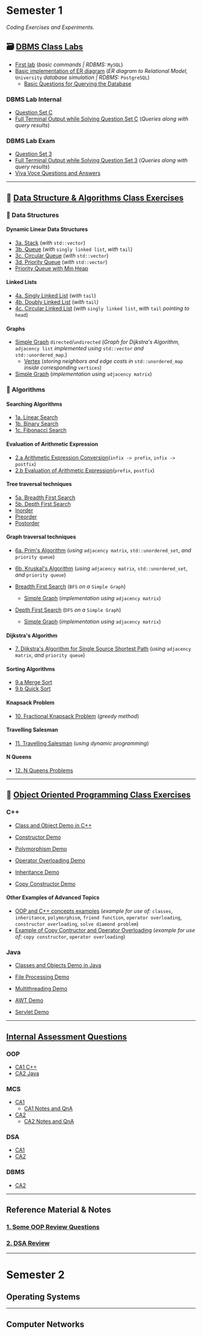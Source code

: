 # Semester 1

_Coding Exercises and Experiments._

## 🗃️ [DBMS Class Labs](https://github.com/aniruddhapaik/university-code/tree/main/DBMS%20Class%20Labs)

- [First lab](https://github.com/aniruddhapaik/university-code/blob/main/DBMS%20Class%20Labs/mysql%20First%20Lab%20Basic%20Commands.sql) (_basic commands | RDBMS:_ `MySQL`)
- [Basic implementation of ER diagram](https://github.com/aniruddhapaik/university-code/blob/main/DBMS%20Class%20Labs/postgresql%20basic%20commands.sql) (_ER diagram to Relational Model,_ `University` _database simulation | RDBMS:_ `PostgreSQL`)
  - [Basic Questions for Querying the Database](https://github.com/aniruddhapaik/university-code/blob/main/DBMS%20Class%20Labs/dbmsquestions.md)

### DBMS Lab Internal

- [Question Set C](https://github.com/aniruddhapaik/university-code/blob/main/DBMS%20Class%20Labs/DBMS%20Lab%20Internal/QuestionsSetC.md)
- [Full Terminal Output while Solving Question Set C](https://github.com/aniruddhapaik/university-code/blob/main/DBMS%20Class%20Labs/DBMS%20Lab%20Internal/DBMSinternalterminaloutput.sql) (_Queries along with query results_)

### DBMS Lab Exam

- [Question Set 3](https://github.com/aniruddhapaik/university-code/blob/main/DBMS%20Class%20Labs/DBMS%20Exam/QuestionSet3.md)
- [Full Terminal Output while Solving Question Set 3](https://github.com/aniruddhapaik/university-code/blob/main/DBMS%20Class%20Labs/DBMS%20Exam/terminaloutputfull.sql) (_Queries along with query results_)
- [Viva Voce Questions and Answers](https://github.com/aniruddhapaik/university-code/blob/main/DBMS%20Class%20Labs/Markdown%20Files/AnswerAndDetailedExplanationtoVivaVoceQuestionofExam.md)

---

## 📐 [Data Structure & Algorithms Class Exercises](https://github.com/aniruddhapaik/university-code/tree/main/DSA%20Class%20Exercises)

### 💾 Data Structures

#### Dynamic Linear Data Structures

- [3a. Stack](https://github.com/aniruddhapaik/university-code/blob/main/DSA%20Class%20Exercises/Data%20Structures/Implementations%20of%20Stack/stackwithdynamicarray.cpp) (_with_ `std::vector`)
- [3b. Queue](https://github.com/aniruddhapaik/university-code/blob/main/DSA%20Class%20Exercises/Data%20Structures/Different%20Types%20of%20Queues/queuewithlist.cpp) (_with_ `singly linked list`, _with_ `tail`)
- [3c. Circular Queue](https://github.com/aniruddhapaik/university-code/blob/main/DSA%20Class%20Exercises/Data%20Structures/Different%20Types%20of%20Queues/Circular%20Queue/circularqueuewitharray.cpp) (_with_ `std::vector`)
- [3d. Priority Queue](https://github.com/aniruddhapaik/university-code/blob/main/DSA%20Class%20Exercises/Data%20Structures/Different%20Types%20of%20Queues/Priority%20Queue/priorityqueuewitharray.cpp) (_with_ `std::vector`)
- [Priority Queue with Min Heap](https://github.com/aniruddhapaik/university-code/tree/main/DSA%20Class%20Exercises/Data%20Structures/Different%20Types%20of%20Queues/Priority%20Queue%20-%20Min%20Heap)

#### Linked Lists

- [4a. Singly Linked List](https://github.com/aniruddhapaik/university-code/blob/main/DSA%20Class%20Exercises/Data%20Structures/Linked%20Lists/Singly%20Linked%20List/singlylinkedlist.cpp) (_with_ `tail`)
- [4b. Doubly Linked List](https://github.com/aniruddhapaik/university-code/blob/main/DSA%20Class%20Exercises/Data%20Structures/Linked%20Lists/Doubly%20Linked%20List/doublylinkedlist.cpp) (_with_ `tail`)
- [4c. Circular Linked List](https://github.com/aniruddhapaik/university-code/blob/main/DSA%20Class%20Exercises/Data%20Structures/Linked%20Lists/Circular%20Linked%20List/circularlinkedlist.cpp) (_with_ `singly linked list`, _with_ `tail` _pointing to_ `head`)

#### Graphs

- [Simple Graph](https://github.com/aniruddhapaik/university-code/tree/main/DSA%20Class%20Exercises/Data%20Structures/Graphs/Graph%20for%20Dijkstra's%20Algorithm) `directed`/`undirected` (_Graph for Dijkstra's Algorithm,_ `adjacency list` _implemented using_ `std::vector` _and_ `std::unordered_map`.)
  - [Vertex](https://github.com/aniruddhapaik/university-code/tree/main/DSA%20Class%20Exercises/Data%20Structures/Graphs/Graph%20for%20Dijkstra's%20Algorithm) (_storing neighbors and edge costs in_ `std::unordered_map` _inside corresponding_ `vertices`)
- [Simple Graph](https://github.com/aniruddhapaik/university-code/tree/main/DSA%20Class%20Exercises/Data%20Structures/Graphs/Simple%20Graph%20for%20DFS%20and%20BFS) (_implementation using_ `adjacency matrix`)

### 📑 Algorithms

#### Searching Algorithms

- [1a. Linear Search](https://github.com/aniruddhapaik/university-code/blob/main/DSA%20Class%20Exercises/Algorithms/linearsearch.cpp)
- [1b. Binary Search](https://github.com/aniruddhapaik/university-code/blob/main/DSA%20Class%20Exercises/Algorithms/binarysearch.cpp)
- [1c. Fibonacci Search](https://github.com/aniruddhapaik/university-code/blob/main/DSA%20Class%20Exercises/Algorithms/fibonaccisearch.cpp)

#### Evaluation of Arithmetic Expression

- [2.a Arithmetic Expression Conversion](https://github.com/aniruddhapaik/university-code/tree/main/DSA%20Class%20Exercises/Algorithms/Arithmetic%20Expression%20Conversion)(`infix -> prefix`, `infix -> postfix`)
- [2.b Evaluation of Arithmetic Expression](https://github.com/aniruddhapaik/university-code/tree/main/DSA%20Class%20Exercises/Algorithms/Arithmetic%20Expression%20Evaluation)(`prefix`, `postfix`)

#### Tree traversal techniques

- [5a. Breadth First Search](https://github.com/aniruddhapaik/university-code/blob/main/DSA%20Class%20Exercises/Algorithms/Tree%20Traversal%20Techniques/treetraversaltechniques.cpp)
- [5b. Depth First Search](https://github.com/aniruddhapaik/university-code/blob/main/DSA%20Class%20Exercises/Algorithms/Tree%20Traversal%20Techniques/treetraversaltechniques.cpp)
- [Inorder](https://github.com/aniruddhapaik/university-code/blob/main/DSA%20Class%20Exercises/Algorithms/Tree%20Traversal%20Techniques/treetraversaltechniques.cpp)
- [Preorder](https://github.com/aniruddhapaik/university-code/blob/main/DSA%20Class%20Exercises/Algorithms/Tree%20Traversal%20Techniques/treetraversaltechniques.cpp)
- [Postorder](https://github.com/aniruddhapaik/university-code/blob/main/DSA%20Class%20Exercises/Algorithms/Tree%20Traversal%20Techniques/treetraversaltechniques.cpp)

#### Graph traversal techniques

- [6a. Prim's Algorithm](https://github.com/aniruddhapaik/university-code/blob/main/DSA%20Class%20Exercises/Algorithms/Prim%20Algorithm/New%20Prim's%20Correct%20Version/primalgocorrect.cpp) (_using_ `adjacency matrix`_,_ `std::unordered_set`, _and_ `priority queue`)
- [6b. Kruskal's Algorithm](https://github.com/aniruddhapaik/university-code/blob/main/DSA%20Class%20Exercises/Algorithms/practice/krus.cpp) (_using_ `adjacency matrix`_,_ `std::unordered_set`, _and_ `priority queue`)

- [Breadth First Search](https://github.com/aniruddhapaik/university-code/blob/main/DSA%20Class%20Exercises/Algorithms/Graph%20Traversal%20Algorithms%20New%20Trial/breadthfirstsearch.cpp) (`BFS` _on a_ `Simple Graph`)
  - [Simple Graph](https://github.com/aniruddhapaik/university-code/tree/main/DSA%20Class%20Exercises/Data%20Structures/Graphs/Simple%20Graph%20for%20DFS%20and%20BFS) (_implementation using_ `adjacency matrix`)
- [Depth First Search](https://github.com/aniruddhapaik/university-code/blob/main/DSA%20Class%20Exercises/Algorithms/Graph%20Traversal%20Algorithms/depthfirstsearch.h) (`DFS` _on a_ `Simple Graph`)
  - [Simple Graph](https://github.com/aniruddhapaik/university-code/tree/main/DSA%20Class%20Exercises/Data%20Structures/Graphs/Simple%20Graph%20for%20DFS%20and%20BFS) (_implementation using_ `adjacency matrix`)

#### Dijkstra's Algorithm

- [7. Dijkstra's Algorithm for Single Source Shortest Path](https://github.com/aniruddhapaik/university-code/blob/main/DSA%20Class%20Exercises/Test%20Practice%20problems/Dijkstra's%20Algorithm/dijkstraalgorithm.cpp) (_using_ `adjacency matrix`, _and_ `priority queue`)

#### Sorting Algorithms

- [9.a Merge Sort](https://github.com/aniruddhapaik/university-code/blob/main/DSA%20Class%20Exercises/Algorithms/Sorting%20Algorithms/mergesort.cpp)
- [9.b Quick Sort](https://github.com/aniruddhapaik/university-code/blob/main/DSA%20Class%20Exercises/Algorithms/Sorting%20Algorithms/quicksort.cpp)

#### Knapsack Problem

- [10. Fractional Knapsack Problem](https://github.com/aniruddhapaik/university-code/blob/main/DSA%20Class%20Exercises/Exam%20practice/knapsack.cpp) (_greedy method_)

#### Travelling Salesman

- [11. Travelling Salesman](https://github.com/aniruddhapaik/university-code/tree/main/DSA%20Class%20Exercises/Algorithms/Travelling%20Salesman%20using%20Dynamic%20Programming) (_using dynamic programming_)

#### N Queens

- [12. N Queens Problems](https://github.com/aniruddhapaik/university-code/blob/main/DSA%20Class%20Exercises/Exam%20practice/nqueens.cpp)

---

## 📇 [Object Oriented Programming Class Exercises](https://github.com/aniruddhapaik/university-code/tree/main/OOP%20Class%20Exercises)

### C++

- [Class and Object Demo in C++](https://github.com/aniruddhapaik/university-code/blob/main/OOP%20Class%20Exercises/CPP/classexample.cpp)

- [Constructor Demo](https://github.com/aniruddhapaik/university-code/blob/main/OOP%20Class%20Exercises/CPP/contructorexample.cpp)

- [Polymorphism Demo](https://github.com/aniruddhapaik/university-code/blob/main/OOP%20Class%20Exercises/CPP/polyexample.cpp)

- [Operator Overloading Demo](https://github.com/aniruddhapaik/university-code/blob/main/OOP%20Class%20Exercises/CPP/operatoroverloadingexample.cpp)

- [Inheritance Demo](https://github.com/aniruddhapaik/university-code/blob/main/OOP%20Class%20Exercises/CPP/inheritanceexample.cpp)

- [Copy Constructor Demo](https://github.com/aniruddhapaik/university-code/blob/main/OOP%20Class%20Exercises/CPP/copyconstructor.cpp)

#### Other Examples of Advanced Topics

- [OOP and C++ concepts examples](https://github.com/aniruddhapaik/university-code/blob/main/OOP%20Class%20Exercises/oopandcppconceptsexamples.cpp) (_example for use of:_ `classes`, `inheritance`, `polymorphism`, `friend function`, `operator overloading`, `constructor overloading`, `solve diamond problem`)
- [Example of Copy Contructor and Operator Overloading](https://github.com/aniruddhapaik/university-code/blob/main/OOP%20Class%20Exercises/Copy%20Contructor%20and%20Operator%20Overloading/copyconstructorandopoverloading.cpp) (_example for use of:_ `copy constructor`, `operator overloading`)

### Java

- [Classes and Objects Demo in Java](https://github.com/aniruddhapaik/university-code/blob/main/OOP%20Class%20Exercises/Java/class%20concept/Main.java)

- [File Processing Demo](https://github.com/aniruddhapaik/university-code/blob/main/OOP%20Class%20Exercises/Java/File%20Processing%20concept/FileProcessingExample.java)

- [Multithreading Demo](https://github.com/aniruddhapaik/university-code/blob/main/OOP%20Class%20Exercises/Java/multithreading/MultithreadingExample.java)

- [AWT Demo](https://github.com/aniruddhapaik/university-code/blob/main/OOP%20Class%20Exercises/Java/AWT%20example/AWTExample.java)

- [Servlet Demo](https://github.com/aniruddhapaik/university-code/tree/main/OOP%20Class%20Exercises/Java/servlet%20example)

---

## [Internal Assessment Questions](https://github.com/aniruddhapaik/university-code/tree/main/Internal%20Exam%20Questions)

### OOP

- [CA1 C++](https://github.com/aniruddhapaik/university-code/blob/main/Internal%20Exam%20Questions/OOP_CA1_CPP.md)
- [CA2 Java](https://github.com/aniruddhapaik/university-code/blob/main/Internal%20Exam%20Questions/OOP_CA2_Java.md)

### MCS

- [CA1](https://github.com/aniruddhapaik/university-code/blob/main/Internal%20Exam%20Questions/MCSCA.md#ca1)
  - [CA1 Notes and QnA](https://github.com/aniruddhapaik/university-code/blob/main/MCS%20Notes%20and%20Files/CA1notes.md)
- [CA2](https://github.com/aniruddhapaik/university-code/blob/main/Internal%20Exam%20Questions/MCSCA.md#ca2)
  - [CA2 Notes and QnA](https://github.com/aniruddhapaik/university-code/blob/main/MCS%20Notes%20and%20Files/CA2notes.md)

### DSA

- [CA1](https://github.com/aniruddhapaik/university-code/blob/main/Internal%20Exam%20Questions/DSACA.md#ca1)
- [CA2](https://github.com/aniruddhapaik/university-code/blob/main/Internal%20Exam%20Questions/DSACA.md#ca2)

### DBMS

- [CA2](https://github.com/aniruddhapaik/university-code/blob/main/Internal%20Exam%20Questions/DBMS.md#ca2)

---

## Reference Material & Notes

### [1. Some OOP Review Questions](https://github.com/aniruddhapaik/university-code/blob/main/Review%20Questions/OOPquestions.md)

### [2. DSA Review]()

---

# Semester 2

## Operating Systems

---

## Computer Networks

